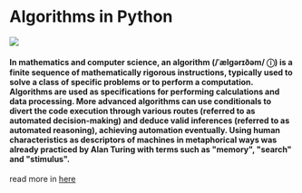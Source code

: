 # Algorithms in Python

<img src="https://images.klipfolio.com/website/public/11f3da89-351a-4ca1-a59d-b6806b0fcec1/algorithm.jpg">

#### In mathematics and computer science, an algorithm (/ˈælɡərɪðəm/ ⓘ) is a finite sequence of mathematically rigorous instructions, typically used to solve a class of specific problems or to perform a computation. Algorithms are used as specifications for performing calculations and data processing. More advanced algorithms can use conditionals to divert the code execution through various routes (referred to as automated decision-making) and deduce valid inferences (referred to as automated reasoning), achieving automation eventually. Using human characteristics as descriptors of machines in metaphorical ways was already practiced by Alan Turing with terms such as "memory", "search" and "stimulus".

read more in <a href="https://en.wikipedia.org/wiki/Algorithm">here</a>
